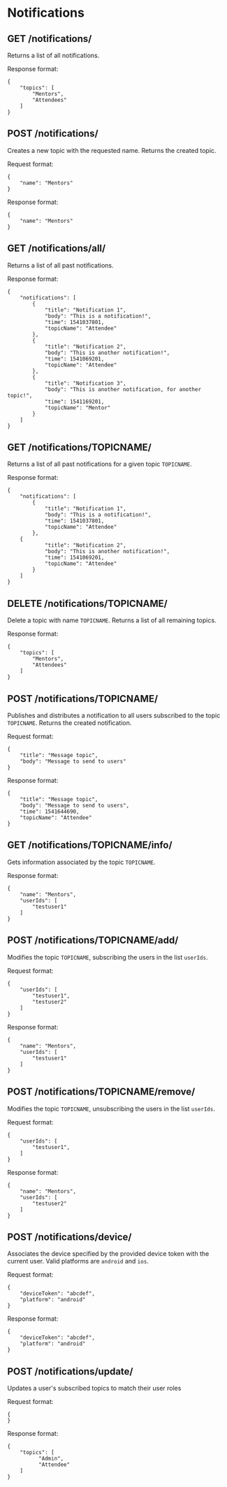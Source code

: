 # Notifications

## GET /notifications/

Returns a list of all notifications.

Response format:

```
{
	"topics": [
		"Mentors",
		"Attendees"
	]
}
```

## POST /notifications/

Creates a new topic with the requested name. Returns the created topic.

Request format:

```
{
	"name": "Mentors"
}
```

Response format:

```
{
	"name": "Mentors"
}
```

## GET /notifications/all/

Returns a list of all past notifications.

Response format:

```
{
	"notifications": [
		{
			"title": "Notification 1",
			"body": "This is a notification!",
			"time": 1541037801,
			"topicName": "Attendee"
		},
		{
			"title": "Notification 2",
			"body": "This is another notification!",
			"time": 1541069201,
			"topicName": "Attendee"
		},
		{
			"title": "Notification 3",
			"body": "This is another notification, for another topic!",
			"time": 1541169201,
			"topicName": "Mentor"
		}
	]
}
```

## GET /notifications/TOPICNAME/

Returns a list of all past notifications for a given topic `TOPICNAME`.

Response format:

```
{
	"notifications": [
		{
			"title": "Notification 1",
			"body": "This is a notification!",
			"time": 1541037801,
			"topicName": "Attendee"
		},
	{
			"title": "Notification 2",
			"body": "This is another notification!",
			"time": 1541069201,
			"topicName": "Attendee"
		}
	]
}
```

## DELETE /notifications/TOPICNAME/

Delete a topic with name `TOPICNAME`. Returns a list of all remaining topics.

Response format:

```
{
	"topics": [
		"Mentors",
		"Attendees"
	]
}
```

## POST /notifications/TOPICNAME/

Publishes and distributes a notification to all users subscribed to the topic `TOPICNAME`. Returns the created notification.

Request format:

```
{
	"title": "Message topic",
	"body": "Message to send to users"
}
```

Response format:

```
{
	"title": "Message topic",
	"body": "Message to send to users",
	"time": 1541644690,
	"topicName": "Attendee"
}
```

## GET /notifications/TOPICNAME/info/

Gets information associated by the topic `TOPICNAME`.

Response format:

```
{
	"name": "Mentors",
	"userIds": [
		"testuser1"
	]
}
```

## POST /notifications/TOPICNAME/add/

Modifies the topic `TOPICNAME`, subscribing the users in the list `userIds`.

Request format:

```
{
	"userIds": [
		"testuser1",
		"testuser2"
	]
}
```

Response format:

```
{
	"name": "Mentors",
	"userIds": [
		"testuser1"
	]
}
```

## POST /notifications/TOPICNAME/remove/

Modifies the topic `TOPICNAME`, unsubscribing the users in the list `userIds`.

Request format:

```
{
	"userIds": [
		"testuser1",
	]
}
```

Response format:

```
{
	"name": "Mentors",
	"userIds": [
		"testuser2"
	]
}
```

## POST /notifications/device/

Associates the device specified by the provided device token with the current user.
Valid platforms are `android` and `ios`.

Request format:

```
{
	"deviceToken": "abcdef",
	"platform": "android"
}
```

Response format:

```
{
	"deviceToken": "abcdef",
	"platform": "android"
}
```

## POST /notifications/update/

Updates a user's subscribed topics to match their user roles

Request format:

```
{
}
```

Response format:

```
{
	"topics": [
		  "Admin",
		  "Attendee"
	]
}
```
